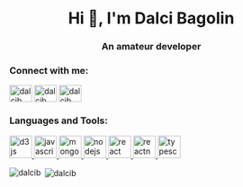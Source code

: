<h1 align="center">Hi 👋, I'm Dalci Bagolin</h1>
<h3 align="center">An amateur developer</h3>

<p align="left">
<h3 align="left">Connect with me:</h3>
<a href="https://dev.to/dalcib" target="blank"><img align="center" src="https://cdn.jsdelivr.net/npm/simple-icons@3.0.1/icons/dev-dot-to.svg" alt="dalcib" height="30" width="40" /></a>
<a href="https://twitter.com/dalcib" target="blank"><img align="center" src="https://cdn.jsdelivr.net/npm/simple-icons@3.0.1/icons/twitter.svg" alt="dalcib" height="30" width="40" /></a>
<a href="https://linkedin.com/in/dalcib" target="blank"><img align="center" src="https://cdn.jsdelivr.net/npm/simple-icons@3.0.1/icons/linkedin.svg" alt="dalcib" height="30" width="40" /></a>
</p>

<h3 align="left">Languages and Tools:</h3>
<p align="left"> <a href="https://d3js.org/" target="_blank"> <img src="https://devicons.github.io/devicon/devicon.git/icons/d3js/d3js-original.svg" alt="d3js" width="40" height="40"/> </a> <a href="https://developer.mozilla.org/en-US/docs/Web/JavaScript" target="_blank"> <img src="https://devicons.github.io/devicon/devicon.git/icons/javascript/javascript-original.svg" alt="javascript" width="40" height="40"/> </a> <a href="https://www.mongodb.com/" target="_blank"> <img src="https://devicons.github.io/devicon/devicon.git/icons/mongodb/mongodb-original-wordmark.svg" alt="mongodb" width="40" height="40"/> </a> <a href="https://nodejs.org" target="_blank"> <img src="https://devicons.github.io/devicon/devicon.git/icons/nodejs/nodejs-original-wordmark.svg" alt="nodejs" width="40" height="40"/> </a> <a href="https://reactjs.org/" target="_blank"> <img src="https://devicons.github.io/devicon/devicon.git/icons/react/react-original-wordmark.svg" alt="react" width="40" height="40"/> </a> <a href="https://reactnative.dev/" target="_blank"> <img src="https://reactnative.dev/img/header_logo.svg" alt="reactnative" width="40" height="40"/> </a> <a href="https://www.typescriptlang.org/" target="_blank"> <img src="https://devicons.github.io/devicon/devicon.git/icons/typescript/typescript-original.svg" alt="typescript" width="40" height="40"/> </a> </p>

<p><img align="left" src="https://github-readme-stats.vercel.app/api/top-langs/?username=dalcib&layout=compact" alt="dalcib" /></p>

<p>&nbsp;<img align="center" src="https://github-readme-stats.vercel.app/api?username=dalcib&show_icons=true" alt="dalcib" /></p>

